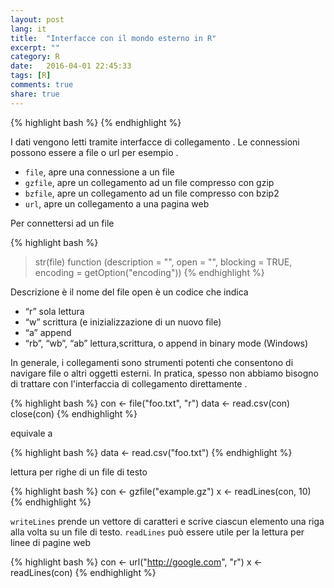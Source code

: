 ```yaml
---
layout: post
lang: it
title:  "Interfacce con il mondo esterno in R"
excerpt: ""
category: R
date:   2016-04-01 22:45:33
tags: [R]
comments: true
share: true
---
```

{% highlight bash %}
{% endhighlight %}

I dati vengono letti tramite interfacce di collegamento . Le connessioni possono essere a file o url per esempio .

* `file`, apre una connessione a un file
* `gzfile`, apre un collegamento ad un file compresso con gzip
* `bzfile`, apre un collegamento ad un file compresso con bzip2
* `url`, apre un collegamento a una pagina web

Per connettersi ad un file

{% highlight bash %}
> str(file)
function (description = "", open = "", blocking = TRUE,
encoding = getOption("encoding"))
{% endhighlight %}

Descrizione è il nome del file open è un codice che indica

* “r” sola lettura
* “w” scrittura (e inizializzazione di un nuovo file)
* “a” append
* “rb”, “wb”, “ab” lettura,scrittura, o append in binary mode (Windows)


In generale, i collegamenti sono strumenti potenti che consentono di navigare file o altri oggetti esterni. 
In pratica, spesso non abbiamo bisogno di trattare con l'interfaccia di collegamento direttamente .

{% highlight bash %}
con <- file("foo.txt", "r")
data <- read.csv(con)
close(con)
{% endhighlight %}

equivale a

{% highlight bash %}
data <- read.csv("foo.txt")
{% endhighlight %}

lettura per righe di un file di testo

{% highlight bash %}
con <- gzfile("example.gz")
x <- readLines(con, 10)
{% endhighlight %}

`writeLines` prende un vettore di caratteri e scrive ciascun elemento  una riga alla volta su un file di testo.
`readLines` può essere utile per la lettura per linee di pagine web

{% highlight bash %}
con <- url("http://google.com", "r")
x <- readLines(con)
{% endhighlight %}


